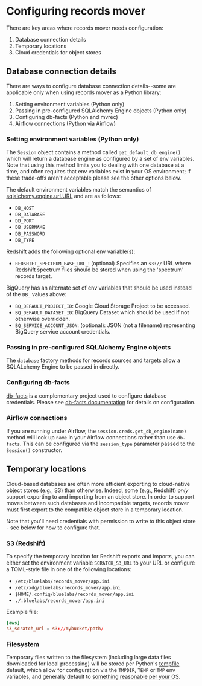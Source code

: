 # Configuring records mover

There are key areas where records mover needs configuration:

1. Database connection details
2. Temporary locations
3. Cloud credentials for object stores

## Database connection details

There are ways to configure database connection details--some are
applicable only when using records mover as a Python library:

1. Setting environment variables (Python only)
2. Passing in pre-configured SQLAlchemy Engine objects (Python only)
3. Configuring db-facts (Python and mvrec)
4. Airflow connections (Python via Airflow)

### Setting environment variables (Python only)

The `Session` object contains a method called
`get_default_db_engine()` which will return a database engine as
configured by a set of env variables.  Note that using this method
limits you to dealing with one database at a time, and often requires
that env variables exist in your OS environment; if these trade-offs
aren't acceptable please see the other options below.

The default environment variables match the semantics of
[sqlalchemy.engine.url.URL](https://docs.sqlalchemy.org/en/13/core/engines.html#sqlalchemy.engine.url.URL)
and are as follows:

* `DB_HOST`
* `DB_DATABASE`
* `DB_PORT`
* `DB_USERNAME`
* `DB_PASSWORD`
* `DB_TYPE`

Redshift adds the following optional env variable(s):

* `REDSHIFT_SPECTRUM_BASE_URL_`: (optional) Specifies an `s3://` URL
  where Redshift spectrum files should be stored when using the
  'spectrum' records target.

BigQuery has an alternate set of env variables that should be used
instead of the `DB_` values above:

* `BQ_DEFAULT_PROJECT_ID`: Google Cloud Storage Project to be accessed.
* `BQ_DEFAULT_DATASET_ID`: BigQuery Dataset which should be used if
  not otherwise overridden.
* `BQ_SERVICE_ACCOUNT_JSON`: (optional): JSON (not a filename)
  representing BigQuery service account credentials.

### Passing in pre-configured SQLAlchemy Engine objects

The `database` factory methods for records sources and targets allow a
SQLALchemy Engine to be passed in directly.

### Configuring db-facts

[db-facts](https://github.com/bluelabsio/db-facts) is a complementary
project used to configure database credentials.  Please see
[db-facts documentation](https://github.com/bluelabsio/db-facts/blob/master/CONFIGURATION.md)
for details on configuration.

### Airflow connections

If you are running under Airflow, the
`session.creds.get_db_engine(name)` method will look up `name` in your
Airflow connections rather than use `db-facts`.  This can be
configured via the `session_type` parameter passed to the `Session()`
constructor.

## Temporary locations

Cloud-based databases are often more efficient exporting to
cloud-native object stores (e.g., S3) than otherwise.  Indeed, some
(e.g., Redshift) *only* support exporting to and importing from an
object store.  In order to support moves between such databases and
incompatible targets, records mover must first export to the
compatible object store in a temporary location.

Note that you'll need credentials with permission to write to this
object store - see below for how to configure that.

### S3 (Redshift)

To specify the temporary location for Redshift exports and imports,
you can either set the environment variable `SCRATCH_S3_URL` to your
URL or configure a TOML-style file in one of the following locations:

* `/etc/bluelabs/records_mover/app.ini`
* `/etc/xdg/bluelabs/records_mover/app.ini`
* `$HOME/.config/bluelabs/records_mover/app.ini`
* `./.bluelabs/records_mover/app.ini`

Example file:

```toml
[aws]
s3_scratch_url = s3://mybucket/path/
```

### Filesystem

Temporary files written to the filesystem (including large data files
downloaded for local processing) will be stored per Python's
[tempfile](https://docs.python.org/3/library/tempfile.html) default,
which allow for configuration via the `TMPDIR`, `TEMP` or `TMP` env
variables, and generally default to
[something reasonable per your OS](https://docs.python.org/3/library/tempfile.html#tempfile.gettempdir).
